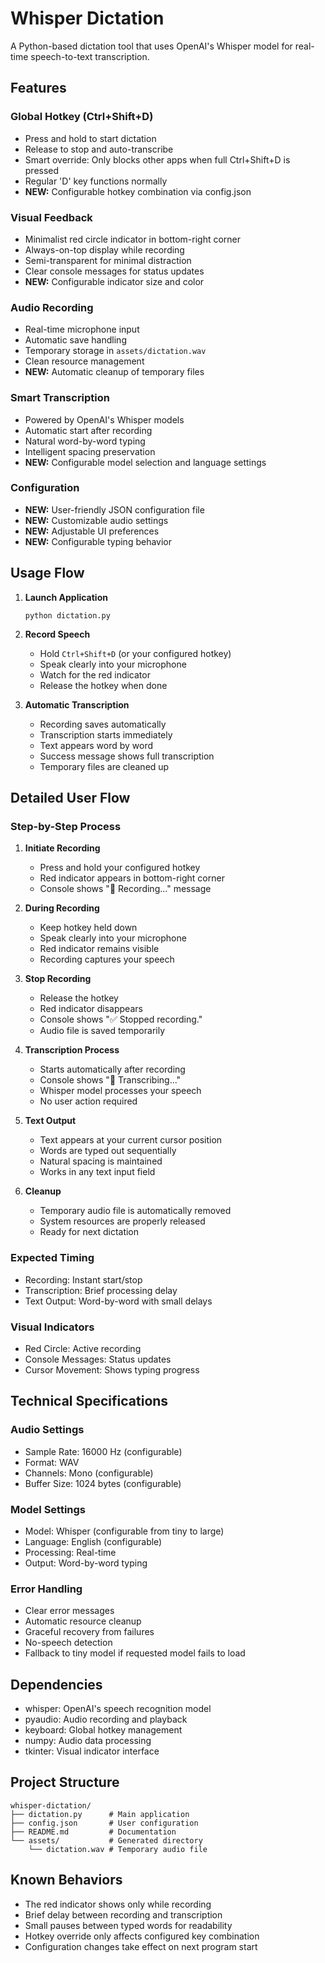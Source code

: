 # Whisper Dictation

A Python-based dictation tool that uses OpenAI's Whisper model for real-time speech-to-text transcription.

## Features

### Global Hotkey (Ctrl+Shift+D)
- Press and hold to start dictation
- Release to stop and auto-transcribe
- Smart override: Only blocks other apps when full Ctrl+Shift+D is pressed
- Regular 'D' key functions normally
- **NEW:** Configurable hotkey combination via config.json

### Visual Feedback
- Minimalist red circle indicator in bottom-right corner
- Always-on-top display while recording
- Semi-transparent for minimal distraction
- Clear console messages for status updates
- **NEW:** Configurable indicator size and color

### Audio Recording
- Real-time microphone input
- Automatic save handling
- Temporary storage in `assets/dictation.wav`
- Clean resource management
- **NEW:** Automatic cleanup of temporary files

### Smart Transcription
- Powered by OpenAI's Whisper models
- Automatic start after recording
- Natural word-by-word typing
- Intelligent spacing preservation
- **NEW:** Configurable model selection and language settings

### Configuration
- **NEW:** User-friendly JSON configuration file
- **NEW:** Customizable audio settings
- **NEW:** Adjustable UI preferences
- **NEW:** Configurable typing behavior

## Usage Flow

1. **Launch Application**
   ```
   python dictation.py
   ```

2. **Record Speech**
   - Hold `Ctrl+Shift+D` (or your configured hotkey)
   - Speak clearly into your microphone
   - Watch for the red indicator
   - Release the hotkey when done

3. **Automatic Transcription**
   - Recording saves automatically
   - Transcription starts immediately
   - Text appears word by word
   - Success message shows full transcription
   - Temporary files are cleaned up

## Detailed User Flow

### Step-by-Step Process
1. **Initiate Recording**
   - Press and hold your configured hotkey
   - Red indicator appears in bottom-right corner
   - Console shows "🎤 Recording..." message

2. **During Recording**
   - Keep hotkey held down
   - Speak clearly into your microphone
   - Red indicator remains visible
   - Recording captures your speech

3. **Stop Recording**
   - Release the hotkey
   - Red indicator disappears
   - Console shows "✅ Stopped recording."
   - Audio file is saved temporarily

4. **Transcription Process**
   - Starts automatically after recording
   - Console shows "📝 Transcribing..."
   - Whisper model processes your speech
   - No user action required

5. **Text Output**
   - Text appears at your current cursor position
   - Words are typed out sequentially
   - Natural spacing is maintained
   - Works in any text input field

6. **Cleanup**
   - Temporary audio file is automatically removed
   - System resources are properly released
   - Ready for next dictation

### Expected Timing
- Recording: Instant start/stop
- Transcription: Brief processing delay
- Text Output: Word-by-word with small delays

### Visual Indicators
- Red Circle: Active recording
- Console Messages: Status updates
- Cursor Movement: Shows typing progress

## Technical Specifications

### Audio Settings
- Sample Rate: 16000 Hz (configurable)
- Format: WAV
- Channels: Mono (configurable)
- Buffer Size: 1024 bytes (configurable)

### Model Settings
- Model: Whisper (configurable from tiny to large)
- Language: English (configurable)
- Processing: Real-time
- Output: Word-by-word typing

### Error Handling
- Clear error messages
- Automatic resource cleanup
- Graceful recovery from failures
- No-speech detection
- Fallback to tiny model if requested model fails to load

## Dependencies
- whisper: OpenAI's speech recognition model
- pyaudio: Audio recording and playback
- keyboard: Global hotkey management
- numpy: Audio data processing
- tkinter: Visual indicator interface

## Project Structure
```
whisper-dictation/
├── dictation.py      # Main application
├── config.json       # User configuration
├── README.md         # Documentation
└── assets/           # Generated directory
    └── dictation.wav # Temporary audio file
```

## Known Behaviors
- The red indicator shows only while recording
- Brief delay between recording and transcription
- Small pauses between typed words for readability
- Hotkey override only affects configured key combination
- Configuration changes take effect on next program start
